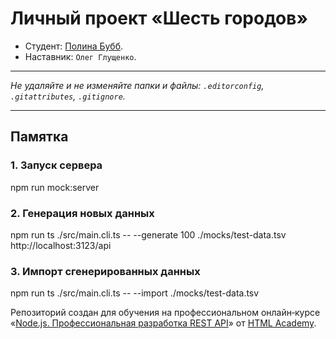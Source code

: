 # Личный проект «Шесть городов»

* Студент: [Полина Бубб](https://up.htmlacademy.ru/univer-nodejs-api/3/user/2439135).
* Наставник: `Олег Глущенко`.

---

_Не удаляйте и не изменяйте папки и файлы:_
_`.editorconfig`, `.gitattributes`, `.gitignore`._

---

## Памятка

### 1. Запуск сервера

npm run mock:server

### 2. Генерация новых данных

npm run ts ./src/main.cli.ts -- --generate 100 ./mocks/test-data.tsv http://localhost:3123/api

### 3. Импорт сгенерированных данных

npm run ts ./src/main.cli.ts -- --import ./mocks/test-data.tsv

Репозиторий создан для обучения на профессиональном онлайн‑курсе «[Node.js. Профессиональная разработка REST API](https://htmlacademy.ru/profession/fullstack)» от [HTML Academy](https://htmlacademy.ru).
